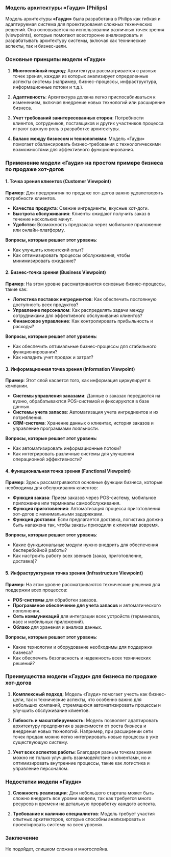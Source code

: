 ### Модель архитектуры «Гауди» (Philips)

Модель архитектуры **«Гауди»** была разработана в Philips как гибкая и адаптируемая система для проектирования сложных технических решений. Она основывается на использовании различных точек зрения (viewpoints), которые помогают всесторонне анализировать и разрабатывать архитектуру системы, включая как технические аспекты, так и бизнес-цели.


### Основные принципы модели «Гауди»

1. **Многослойный подход**: Архитектура рассматривается с разных точек зрения, каждая из которых анализирует определенные аспекты системы (например, бизнес-процессы, инфраструктура, информационные потоки и т.д.).
   
2. **Адаптивность**: Архитектура должна легко приспосабливаться к изменениям, включая внедрение новых технологий или расширение бизнеса.

3. **Учет требований заинтересованных сторон**: Потребности клиентов, сотрудников, поставщиков и других участников процесса играют важную роль в разработке архитектуры.

4. **Баланс между бизнесом и технологиями**: Модель «Гауди» помогает сбалансировать бизнес-требования с технологическими возможностями для эффективного функционирования.

### Применение модели «Гауди» на простом примере бизнеса по продаже хот-догов

#### 1. **Точка зрения клиентов (Customer Viewpoint)**

**Пример**: Для предприятия по продаже хот-догов важно удовлетворять потребности клиентов.
- **Качество продукта**: Свежие ингредиенты, вкусные хот-доги.
- **Быстрота обслуживания**: Клиенты ожидают получить заказ в течение нескольких минут.
- **Удобство**: Возможность предзаказа через мобильное приложение или онлайн-платформу.

**Вопросы, которые решает этот уровень**:
- Как улучшить клиентский опыт?
- Как оптимизировать процессы обслуживания, чтобы минимизировать ожидание?

#### 2. **Бизнес-точка зрения (Business Viewpoint)**

**Пример**: На этом уровне рассматриваются основные бизнес-процессы, такие как:
- **Логистика поставок ингредиентов**: Как обеспечить постоянную доступность всех продуктов?
- **Управление персоналом**: Как распределять задачи между сотрудниками для эффективного обслуживания клиентов?
- **Финансовое управление**: Как контролировать прибыльность и расходы?

**Вопросы, которые решает этот уровень**:
- Как обеспечить оптимальные бизнес-процессы для стабильного функционирования?
- Как наладить учет продаж и затрат?

#### 3. **Информационная точка зрения (Information Viewpoint)**

**Пример**: Этот слой касается того, как информация циркулирует в компании. 
- **Системы управления заказами**: Данные о заказах передаются на кухню, обрабатываются POS-системой и фиксируются в базе данных.
- **Системы учета запасов**: Автоматизация учета ингредиентов и их потребления.
- **CRM-система**: Хранение данных о клиентах, история заказов и управление программами лояльности.

**Вопросы, которые решает этот уровень**:
- Как автоматизировать информационные потоки?
- Как интегрировать различные системы для улучшения операционной эффективности?

#### 4. **Функциональная точка зрения (Functional Viewpoint)**

**Пример**: Здесь рассматриваются основные функции бизнеса, которые необходимы для обслуживания клиентов:
- **Функция заказа**: Прием заказов через POS-систему, мобильное приложение или терминалы самообслуживания.
- **Функция приготовления**: Автоматизация процесса приготовления хот-догов с минимальными задержками.
- **Функция доставки**: Если предлагается доставка, логистика должна быть налажена так, чтобы заказы приходили к клиентам вовремя.

**Вопросы, которые решает этот уровень**:
- Какие функциональные модули нужно внедрить для обеспечения бесперебойной работы?
- Как настроить работу всех звеньев (заказ, приготовление, доставка)?

#### 5. **Инфраструктурная точка зрения (Infrastructure Viewpoint)**

**Пример**: На этом уровне рассматриваются технические решения для поддержки всех процессов:
- **POS-системы** для обработки заказов.
- **Программное обеспечение для учета запасов** и автоматического пополнения.
- **Сеть коммуникаций** для интеграции всех устройств (терминалов, касс и мобильных приложений).
- **Облако** для хранения и анализа данных.

**Вопросы, которые решает этот уровень**:
- Какие технологии и оборудование необходимы для поддержки бизнеса?
- Как обеспечить безопасность и надежность всех технических решений?

### Преимущества модели «Гауди» для бизнеса по продаже хот-догов

1. **Комплексный подход**: Модель «Гауди» помогает учесть как бизнес-цели, так и технические аспекты, что особенно важно для небольших компаний, стремящихся автоматизировать процессы и улучшить обслуживание клиентов.
   
2. **Гибкость и масштабируемость**: Модель позволяет адаптировать архитектуру предприятия в зависимости от роста бизнеса и внедрения новых технологий. Например, при расширении сети точек продаж можно легко интегрировать новые процессы в уже существующую систему.

3. **Учет всех аспектов работы**: Благодаря разным точкам зрения можно не только улучшить взаимодействие с клиентами, но и оптимизировать внутренние процессы, такие как логистика и управление персоналом.

### Недостатки модели «Гауди»

1. **Сложность реализации**: Для небольшого стартапа может быть сложно внедрить все уровни модели, так как требуется много ресурсов и времени на детальную проработку каждого аспекта.
   
2. **Требование к наличию специалистов**: Модель требует участия опытных архитекторов, которые способны анализировать и проектировать систему на всех уровнях.

### Заключение
Не подойдет, слишком сложна и многослойна.
